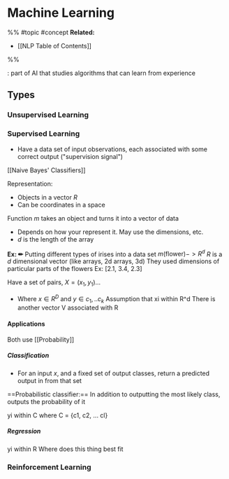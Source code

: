 # Machine Learning
%%
#topic
#concept
**Related:**
-  [[NLP Table of Contents]]

%%

: part of AI that studies algorithms that can learn from experience

## Types

### Unsupervised Learning

### Supervised Learning
- Have a data set of input observations, each associated with some correct output ("supervision signal")

[[Naive Bayes' Classifiers]]

Representation:
- Objects in a vector $R$
- Can be coordinates in a space

Function $m$ takes an object and turns it into a vector of data
- Depends on how your represent it. May use the dimensions, etc. 
- $d$ is the length of the array

**Ex: ✏**  Putting different types of irises into a data set
$m(\text{flower}) -> R^d$
$R$ is a $d$ dimensional vector (like arrays, 2d arrays, 3d)
They used dimensions of particular parts of the flowers 
Ex: \[2.1, 3.4, 2.3]

Have a set of pairs, $X = {(x_1, y_1)...}$
- Where $x \in R^D$ and $y \in {c_1, .. c_k}$
Assumption that xi within R^d
There is another vector V associated with R

#### Applications
Both use [[Probability]]

##### Classification
- For an input $x$, and a fixed set of output classes, return a predicted output in from that set

==Probabilistic classifier:== In addition to outputting the most likely class, outputs the probability of it

yi within C where C = {c1, c2, ... cl}


##### Regression
yi within R
Where does this thing best fit


### Reinforcement Learning